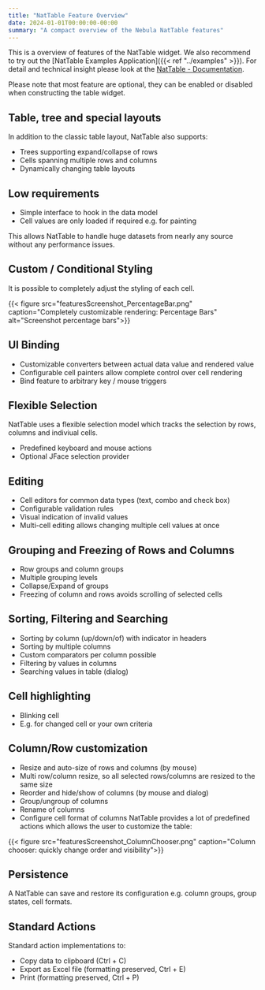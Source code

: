 ```yaml
---
title: "NatTable Feature Overview"
date: 2024-01-01T00:00:00-00:00
summary: "A compact overview of the Nebula NatTable features"
---
```


This is a overview of features of the NatTable widget. We also recommend 
to try out the [NatTable Examples Application]({{< ref "../examples" >}}).
For detail and technical insight please look at the 
[NatTable - Documentation](https://github.com/eclipse-nattable/nattable/wiki).

Please note that most feature are optional, they can be enabled or disabled
when constructing the table widget.

## Table, tree and special layouts
In addition to the classic table layout, NatTable also supports:
* Trees supporting expand/collapse of rows
* Cells spanning multiple rows and columns
* Dynamically changing table layouts

## Low requirements
* Simple interface to hook in the data model
* Cell values are only loaded if required e.g. for painting

This allows NatTable to handle huge datasets from nearly any source without any performance issues.

## Custom / Conditional Styling
It is possible to completely adjust the styling of each cell.

{{< figure src="featuresScreenshot_PercentageBar.png" caption="Completely customizable rendering: Percentage Bars" alt="Screenshot percentage bars">}}

## UI Binding
* Customizable converters between actual data value and rendered value
* Configurable cell painters allow complete control over cell rendering
* Bind feature to arbitrary key / mouse triggers

## Flexible Selection
NatTable uses a flexible selection model which tracks the selection by rows, columns and indiviual cells.
* Predefined keyboard and mouse actions
* Optional JFace selection provider

## Editing
* Cell editors for common data types (text, combo and check box)
* Configurable validation rules
* Visual indication of invalid values
* Multi-cell editing allows changing multiple cell values at once

## Grouping and Freezing of Rows and Columns
* Row groups and column groups
* Multiple grouping levels
* Collapse/Expand of groups
* Freezing of column and rows avoids scrolling of selected cells

## Sorting, Filtering and Searching
* Sorting by column (up/down/of) with indicator in headers
* Sorting by multiple columns
* Custom comparators per column possible
* Filtering by values in columns
* Searching values in table (dialog)

## Cell highlighting
* Blinking cell
* E.g. for changed cell or your own criteria

## Column/Row customization

* Resize and auto-size of rows and columns (by mouse)
* Multi row/column resize, so all selected rows/columns are resized to the same size
* Reorder and hide/show of columns (by mouse and dialog)
* Group/ungroup of columns
* Rename of columns
* Configure cell format of columns
NatTable provides a lot of predefined actions which allows the user to customize the table:

{{< figure src="featuresScreenshot_ColumnChooser.png" caption="Column chooser: quickly change order and visibility">}}

## Persistence
A NatTable can save and restore its configuration e.g. column groups, group states, cell formats.

## Standard Actions
Standard action implementations to:
* Copy data to clipboard (Ctrl + C)
* Export as Excel file (formatting preserved, Ctrl + E)
* Print (formatting preserved, Ctrl + P)